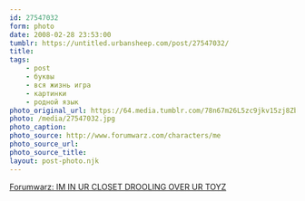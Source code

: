 ```yaml
---
id: 27547032
form: photo
date: 2008-02-28 23:53:00
tumblr: https://untitled.urbansheep.com/post/27547032/
title:
tags:
    - post
    - буквы
    - вся жизнь игра
    - картинки
    - родной язык
photo_original_url: https://64.media.tumblr.com/78n67m26L5zc9jkv15zj8Zbk_400.jpg
photo: /media/27547032.jpg
photo_caption: 
photo_source: http://www.forumwarz.com/characters/me
photo_source_url:
photo_source_title:
layout: post-photo.njk
---
```


<p><a href="http://www.forumwarz.com/">Forumwarz: IM IN UR CLOSET DROOLING OVER UR TOYZ</a></p>
